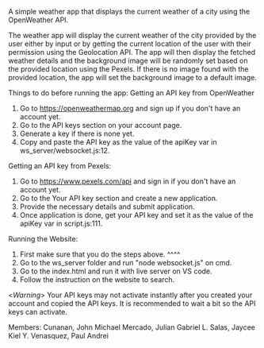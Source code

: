 A simple weather app that displays the current weather of a city using the OpenWeather API.

The weather app will display the current weather of the city provided by the user either by input or by getting the current location of the user with their permission using the Geolocation API. The app will then display the fetched weather details and the background image will be randomly set based on the provided location using the Pexels. If there is no image found with the provided location, the app will set the background image to a default image.

Things to do before running the app:
Getting an API key from OpenWeather
1. Go to https://openweathermap.org and sign up if you don't have an account yet.
2. Go to the API keys section on your account page.
4. Generate a key if there is none yet.
5. Copy and paste the API key as the value of the apiKey var in ws_server/websocket.js:12.

Getting an API key from Pexels:
1. Go to https://www.pexels.com/api and sign in if you don't have an account yet.
2. Go to the Your API key section and create a new application.
3. Provide the necessary details and submit application.
4. Once application is done, get your API key and set it as the value of the apiKey var in script.js:111.

Running the Website:
1. First make sure that you do the steps above. ^^^^
2. Go to the ws_server folder and run "node websocket.js" on cmd.
3. Go to the index.html and run it with live server on VS code.
4. Follow the instruction on the website to search.

<*Warning*>
Your API keys may not activate instantly after you created your account and copied the API keys. It is recommended to wait a bit so the API keys can activate.

Members:
Cunanan, John Michael
Mercado, Julian Gabriel L.
Salas, Jaycee Kiel Y.
Venasquez, Paul Andrei
